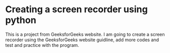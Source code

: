 # Creating a screen recorder using python
This is a project from GeeksforGeeks website. I am going to create a screen recorder using the GeeksforGeeks website guidline, add more codes and test and practice with the program.
